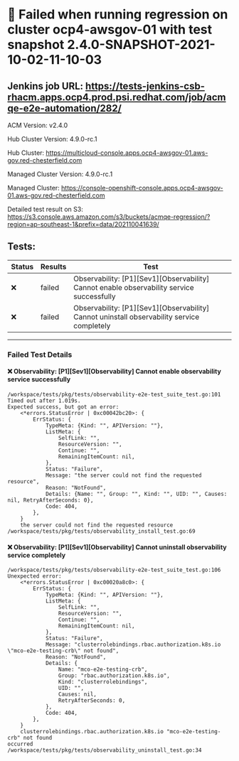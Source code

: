 # :red_circle: Failed when running regression on cluster ocp4-awsgov-01 with test snapshot 2.4.0-SNAPSHOT-2021-10-02-11-10-03 

## Jenkins job URL: https://tests-jenkins-csb-rhacm.apps.ocp4.prod.psi.redhat.com/job/acmqe-e2e-automation/282/


ACM Version: v2.4.0

Hub Cluster Version: 4.9.0-rc.1

Hub Cluster: https://multicloud-console.apps.ocp4-awsgov-01.aws-gov.red-chesterfield.com

Managed Cluster Version: 4.9.0-rc.1

Managed Cluster: https://console-openshift-console.apps.ocp4-awsgov-01.aws-gov.red-chesterfield.com

Detailed test result on S3: https://s3.console.aws.amazon.com/s3/buckets/acmqe-regression/?region=ap-southeast-1&prefix=data/202110041639/

## Tests:

|Status|Results|Test|
|---|---|---|
| :x: | failed | Observability: [P1][Sev1][Observability] Cannot enable observability service successfully |
| :x: | failed | Observability: [P1][Sev1][Observability] Cannot uninstall observability service completely |


---

### Failed Test Details

#### :x: Observability: [P1][Sev1][Observability] Cannot enable observability service successfully

```
/workspace/tests/pkg/tests/observability-e2e-test_suite_test.go:101
Timed out after 1.019s.
Expected success, but got an error:
    <*errors.StatusError | 0xc00042bc20>: {
        ErrStatus: {
            TypeMeta: {Kind: "", APIVersion: ""},
            ListMeta: {
                SelfLink: "",
                ResourceVersion: "",
                Continue: "",
                RemainingItemCount: nil,
            },
            Status: "Failure",
            Message: "the server could not find the requested resource",
            Reason: "NotFound",
            Details: {Name: "", Group: "", Kind: "", UID: "", Causes: nil, RetryAfterSeconds: 0},
            Code: 404,
        },
    }
    the server could not find the requested resource
/workspace/tests/pkg/tests/observability_install_test.go:69
```

#### :x: Observability: [P1][Sev1][Observability] Cannot uninstall observability service completely

```
/workspace/tests/pkg/tests/observability-e2e-test_suite_test.go:106
Unexpected error:
    <*errors.StatusError | 0xc00020a8c0>: {
        ErrStatus: {
            TypeMeta: {Kind: "", APIVersion: ""},
            ListMeta: {
                SelfLink: "",
                ResourceVersion: "",
                Continue: "",
                RemainingItemCount: nil,
            },
            Status: "Failure",
            Message: "clusterrolebindings.rbac.authorization.k8s.io \"mco-e2e-testing-crb\" not found",
            Reason: "NotFound",
            Details: {
                Name: "mco-e2e-testing-crb",
                Group: "rbac.authorization.k8s.io",
                Kind: "clusterrolebindings",
                UID: "",
                Causes: nil,
                RetryAfterSeconds: 0,
            },
            Code: 404,
        },
    }
    clusterrolebindings.rbac.authorization.k8s.io "mco-e2e-testing-crb" not found
occurred
/workspace/tests/pkg/tests/observability_uninstall_test.go:34
```

